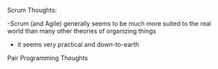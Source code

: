 
Scrum Thoughts:

  -Scrum (and Agile) generally seems to be much more suited to the real world than many other theories of organizing things 
  - it seems very practical and down-to-earth


Pair Programming Thoughts


